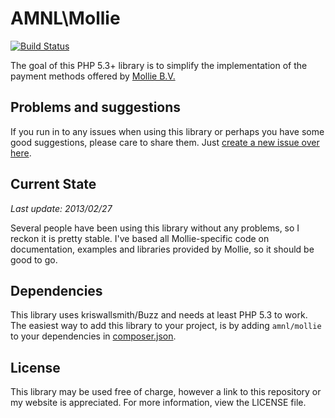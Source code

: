 # AMNL\Mollie
[![Build Status](https://travis-ci.org/itavero/AMNL-Mollie.png?branch=master)](https://travis-ci.org/itavero/AMNL-Mollie)

The goal of this PHP 5.3+ library is to simplify the implementation of the payment methods offered by [Mollie B.V.](http://www.mollie.nl)

## Problems and suggestions
If you run in to any issues when using this library or perhaps you have some good suggestions, please care to share them. Just [create a new issue over here](https://github.com/itavero/AMNL-Mollie/issues).

## Current State
*Last update: 2013/02/27*

Several people have been using this library without any problems, so I reckon it is pretty stable.
I've based all Mollie-specific code on documentation, examples and libraries provided by Mollie, so it should be good to go.

## Dependencies
This library uses kriswallsmith/Buzz and needs at least PHP 5.3 to work.
The easiest way to add this library to your project, is by adding `amnl/mollie` to your dependencies in [composer.json](http://getcomposer.org/).

## License
This library may be used free of charge, however a link to this repository or my website is appreciated.
For more information, view the LICENSE file.
